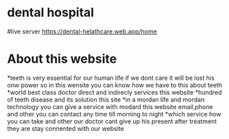 # dental hospital
#live server    https://dental-helathcare.web.app/home

# About this website
*teeth is very essential for our human life if we dont care it will be lost his onw power so in this wensite you can know how we have to this about teeth
*world best class doctor direct and indirecly services this website
*hundred of teeth disease and its solution this site
*in a mordan life and mordan technology you can give a service with modard this website email,phone and other you can contact any time till morning to night
*which service how you can take and other our doctor cant give up his present after treatment they are stay connented with our website


